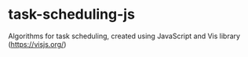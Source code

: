 # task-scheduling-js
Algorithms for task scheduling, created using JavaScript and Vis library (https://visjs.org/)
